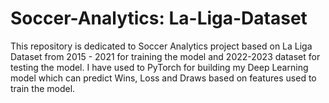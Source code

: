 # Soccer-Analytics: La-Liga-Dataset
This repository is dedicated to Soccer Analytics project based on La Liga Dataset from  2015 - 2021 for training the model and 2022-2023 dataset for testing the model.  I have used to PyTorch for building my Deep Learning model which can predict Wins, Loss and Draws based on features used to train the model.
